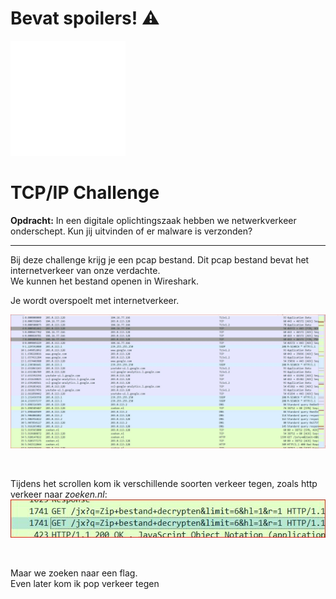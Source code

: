 # **Bevat spoilers!** ⚠️ 

![tcpip-logo](tcpipsvg.svg) 
# TCP/IP Challenge 

**Opdracht:**
In een digitale oplichtingszaak hebben we netwerkverkeer onderschept. Kun jij uitvinden of er malware is verzonden?

<hr>

Bij deze challenge krijg je een pcap bestand. Dit pcap bestand bevat het internetverkeer van onze verdachte.<br> We kunnen het bestand openen in Wireshark.
<br>

Je wordt overspoelt met internetverkeer.
<br>

![netwerk-dump](wireshark.JPG) 

<br>

Tijdens het scrollen kom ik verschillende soorten verkeer tegen, zoals http verkeer naar *zoeken.nl*:
<br>
![zoektermen](zoektermen.JPG) 

<br> 

Maar we zoeken naar een flag. <br>
Even later kom ik pop verkeer tegen
